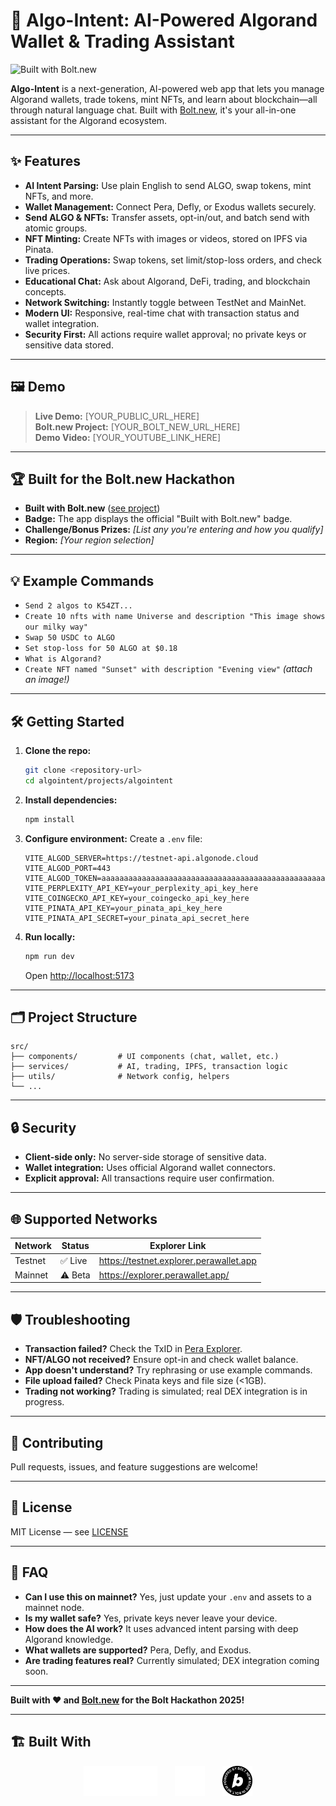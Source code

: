 # 🚀 Algo-Intent: AI-Powered Algorand Wallet & Trading Assistant

![Built with Bolt.new](https://bolt.new/badge.svg)

**Algo-Intent** is a next-generation, AI-powered web app that lets you manage Algorand wallets, trade tokens, mint NFTs, and learn about blockchain—all through natural language chat. Built with [Bolt.new](https://bolt.new), it's your all-in-one assistant for the Algorand ecosystem.

---

## ✨ Features

- **AI Intent Parsing:** Use plain English to send ALGO, swap tokens, mint NFTs, and more.
- **Wallet Management:** Connect Pera, Defly, or Exodus wallets securely.
- **Send ALGO & NFTs:** Transfer assets, opt-in/out, and batch send with atomic groups.
- **NFT Minting:** Create NFTs with images or videos, stored on IPFS via Pinata.
- **Trading Operations:** Swap tokens, set limit/stop-loss orders, and check live prices.
- **Educational Chat:** Ask about Algorand, DeFi, trading, and blockchain concepts.
- **Network Switching:** Instantly toggle between TestNet and MainNet.
- **Modern UI:** Responsive, real-time chat with transaction status and wallet integration.
- **Security First:** All actions require wallet approval; no private keys or sensitive data stored.

---

## 🖼️ Demo

> **Live Demo:** [YOUR_PUBLIC_URL_HERE]  
> **Bolt.new Project:** [YOUR_BOLT_NEW_URL_HERE]  
> **Demo Video:** [YOUR_YOUTUBE_LINK_HERE]

---

## 🏆 Built for the Bolt.new Hackathon

- **Built with Bolt.new** ([see project](https://bolt.new/~/...))
- **Badge:** The app displays the official "Built with Bolt.new" badge.
- **Challenge/Bonus Prizes:** _[List any you're entering and how you qualify]_
- **Region:** _[Your region selection]_

---

## 💡 Example Commands

- `Send 2 algos to K54ZT...`
- `Create 10 nfts with name Universe and description "This image shows our milky way"`
- `Swap 50 USDC to ALGO`
- `Set stop-loss for 50 ALGO at $0.18`
- `What is Algorand?`
- `Create NFT named "Sunset" with description "Evening view"` _(attach an image!)_

---

## 🛠️ Getting Started

1. **Clone the repo:**
   ```bash
   git clone <repository-url>
   cd algointent/projects/algointent
   ```

2. **Install dependencies:**
   ```bash
   npm install
   ```

3. **Configure environment:**
   Create a `.env` file:
   ```env
   VITE_ALGOD_SERVER=https://testnet-api.algonode.cloud
   VITE_ALGOD_PORT=443
   VITE_ALGOD_TOKEN=aaaaaaaaaaaaaaaaaaaaaaaaaaaaaaaaaaaaaaaaaaaaaaaaaaaaaaaaaaaaaaaa
   VITE_PERPLEXITY_API_KEY=your_perplexity_api_key_here
   VITE_COINGECKO_API_KEY=your_coingecko_api_key_here
   VITE_PINATA_API_KEY=your_pinata_api_key_here
   VITE_PINATA_API_SECRET=your_pinata_api_secret_here
   ```

4. **Run locally:**
   ```bash
   npm run dev
   ```
   Open [http://localhost:5173](http://localhost:5173)

---

## 🗂️ Project Structure

```
src/
├── components/         # UI components (chat, wallet, etc.)
├── services/           # AI, trading, IPFS, transaction logic
├── utils/              # Network config, helpers
└── ...
```

---

## 🔒 Security

- **Client-side only:** No server-side storage of sensitive data.
- **Wallet integration:** Uses official Algorand wallet connectors.
- **Explicit approval:** All transactions require user confirmation.

---

## 🌐 Supported Networks

| Network | Status  | Explorer Link                          |
|---------|---------|----------------------------------------|
| Testnet | ✅ Live | https://testnet.explorer.perawallet.app|
| Mainnet | ⚠️ Beta | https://explorer.perawallet.app/       |

---

## 🛡️ Troubleshooting

- **Transaction failed?** Check the TxID in [Pera Explorer](https://testnet.explorer.perawallet.app).
- **NFT/ALGO not received?** Ensure opt-in and check wallet balance.
- **App doesn't understand?** Try rephrasing or use example commands.
- **File upload failed?** Check Pinata keys and file size (<1GB).
- **Trading not working?** Trading is simulated; real DEX integration is in progress.

---

## 🤝 Contributing

Pull requests, issues, and feature suggestions are welcome!

---

## 📜 License

MIT License — see [LICENSE](LICENSE)

---

## 🙋 FAQ

- **Can I use this on mainnet?** Yes, just update your `.env` and assets to a mainnet node.
- **Is my wallet safe?** Yes, private keys never leave your device.
- **How does the AI work?** It uses advanced intent parsing with deep Algorand knowledge.
- **What wallets are supported?** Pera, Defly, and Exodus.
- **Are trading features real?** Currently simulated; DEX integration coming soon.

---

**Built with ❤️ and [Bolt.new](https://bolt.new) for the Bolt Hackathon 2025!**

---

## 🏗️ Built With

<p align="center">
  <img src="./netlify.svg" alt="Netlify" height="48" style="margin-right: 24px;"/>
  <img src="./algorandimage.svg" alt="Algorand" height="48" style="margin-right: 24px;"/>
  <img src="/algointent/projects/algointent/src/assets/black_circle_360x360.png" alt="Bolt.new" height="48"/>
</p>
